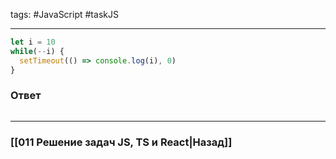 tags: #JavaScript #taskJS 
____

```js
let i = 10
while(--i) {
  setTimeout(() => console.log(i), 0)
}
```

### Ответ

```js

```

___
### [[011 Решение задач JS, TS и React|Назад]]